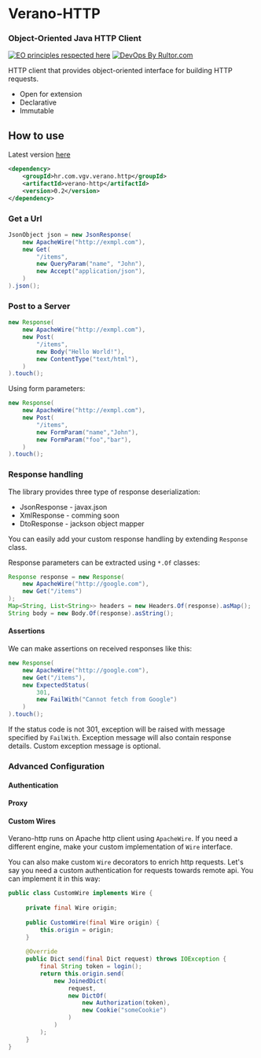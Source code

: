 # Verano-HTTP
### Object-Oriented Java HTTP Client
[![EO principles respected here](http://www.elegantobjects.org/badge.svg)](http://www.elegantobjects.org)
[![DevOps By Rultor.com](http://www.rultor.com/b/Vatavuk/verano-http)](http://www.rultor.com/p/Vatavuk/verano-http)

HTTP client that provides object-oriented interface for building HTTP requests. 

- Open for extension
- Declarative
- Immutable

## How to use
Latest version [here](https://github.com/Vatavuk/verano-http/releases)
```xml
<dependency>
    <groupId>hr.com.vgv.verano.http</groupId>
    <artifactId>verano-http</artifactId>
    <version>0.2</version>
</dependency>
```
### Get a Url
```java
JsonObject json = new JsonResponse(
    new ApacheWire("http://exmpl.com"),
    new Get(
        "/items",
        new QueryParam("name", "John"),
        new Accept("application/json"),
    )
).json();
```

### Post to a Server
```java
new Response(
    new ApacheWire("http://exmpl.com"),
    new Post(
        "/items",
        new Body("Hello World!"),
        new ContentType("text/html"),
    )
).touch();
```
Using form parameters:
```java
new Response(
    new ApacheWire("http://exmpl.com"),
    new Post(
        "/items",
        new FormParam("name","John"),
        new FormParam("foo","bar"),
    )
).touch();
```
### Response handling
The library provides three type of response deserialization:
- JsonResponse - javax.json
- XmlResponse - comming soon
- DtoResponse - jackson object mapper

You can easily add your custom response handling by extending `Response`
class.

Response parameters can be extracted using `*.Of` classes:
```java
Response response = new Response(
    new ApacheWire("http://google.com"),
    new Get("/items")
);
Map<String, List<String>> headers = new Headers.Of(response).asMap();
String body = new Body.Of(response).asString();
```

#### Assertions
We can make assertions on received responses like this:
```java
new Response(
    new ApacheWire("http://google.com"),
    new Get("/items"),
    new ExpectedStatus(
        301, 
        new FailWith("Cannot fetch from Google")
    )
).touch();
```
If the status code is not 301, exception will be raised with message specified
by `FailWith`. Exception message will also contain response details. Custom
exception message is optional.

### Advanced Configuration

#### Authentication

#### Proxy

#### Custom Wires
Verano-http runs on Apache http client using `ApacheWire`. If you need a different
engine, make your custom implementation of `Wire` interface.

You can also make custom `Wire` decorators to enrich http requests. Let's say
you need a custom authentication for requests towards remote api.
You can implement it in this way:

```java
public class CustomWire implements Wire {
 
     private final Wire origin;
 
     public CustomWire(final Wire origin) {
         this.origin = origin;
     }
 
     @Override
     public Dict send(final Dict request) throws IOException {
         final String token = login();
         return this.origin.send(
             new JoinedDict(
                 request,
                 new DictOf(
                     new Authorization(token),
                     new Cookie("someCookie")
                 )
             )
         );
     }
}
```
